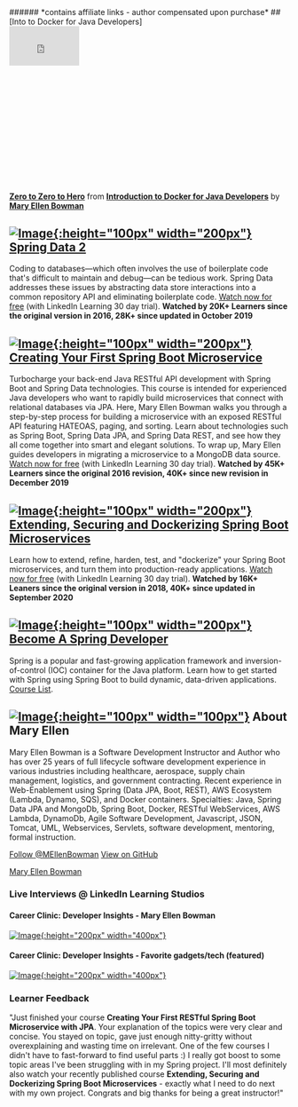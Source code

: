 <script type="text/javascript" src="https://platform.linkedin.com/badges/js/profile.js" async defer></script>
<meta name='ir-site-verification-token' value='-693129333' />
###### *contains affiliate links - author compensated upon purchase*
## [Into to Docker for Java Developers]
<div style="position:relative;height:0;padding-bottom:56.25%"><iframe width="110" height="90" src="https://www.linkedin.com/learning/embed/introduction-to-docker-for-java-developers/zero-to-zero-to-hero?autoplay=true&claim=AQF2LhPAm8pH6wAAAYE2Ew8uLDlUh7hLyXj6hsNNtdCmj1xrFoDmSWfC49I1fO46-A3aRF2iG9_Uee1oHamGLDfdL-gPOyINj6SWOrofr4k7RwCdy6FVWd1QwCWAvfZXOn8YY4G-WGNxgyqvOYFhz5wsBdnOJ0p1Da9xyr_74spQDVtAlxsLJgFX-a61HK_G_Hri7e7WtPAdxMtjug50VNmPChbIWbzqx4mMaTc8zAQfBglQMY2b5ZO5aMnog85S2q-icTFHovwc86MyIAV4zDvXahEy8qjB-X1__YGP_dYOT5uYoJ01eGs24uht6KNYkv4sMNP_j76bbrrRcbbc2OL69ikWbytXHFjtJTvn6LDLUquZ_hMyRZBkEMzN-GM_KKhLC5jwpTkmYGifrlUqazqYIMFx0zUCvmrgKIOEDcPjusEM7rmtbWiN1ZHcOkj3n9ZP2W9REuDp3SPRYO8vuXUrb9yrjbyQgs_Vl6eBLNT3ErAZ8BlRPmtzRbydyxq6pd-016Y-GnjLj-cvIMmBv-ifqu8id5WfyiHLegfkGtzBvMln1Bo66IjSGYNx291qrso2rU_06vOUn83s_vSF4t7tJkieWLcwgQ6Jnwnx8VNaf1chg_jafLAfMITAPcOEqQVIk6oFTq2Okt7tFJl1enikjNiIDfGCv-DKKCoG5H554boJgDcrWOeJjRJDS0xaccYrKfHY8Pc8UAzcZl6hkHPE01jkOn59zAewjNg9liLHqT9Kj4ghyUXTYgtQss_WO_jlSfqooyUY36MsYyveL79bIehEsIuXLghIxW-LP42nfWofN8IhQVrpooi6qfqxtWFaT4OXb1Dm3l7X-O7vx5khRAYPPi0ZYndfm3bquSuS2IKVM_zfvMvIwyZvQAGNBaHcm-4CRK4Erp5vShkWnUpeu3ipAzjTQVfOSRDS86srKfuur6kPu5MkFL2eJTMtfviUAOMT8UfakuRkS3UQnlwCRXbgUKO-6sKBPNOtMefPH-khkWGt4dxmjHI_0jWyRmsfF8tHZdRZTiBnoPlKWb1XCAeEfkxg0o06ItS2g49XAuipON37Ps6tgH-XAR5-TqbUZX0v4cCu3fOg1qxAILPik47amySPEza3f_Y8FD3s3VQU_dda-OyFA6aXtAWvnxSOGF28pIachEv8QKXELS0&lipi=urn%3Ali%3Apage%3Ad_learning_content%3BLdEUy9gfQYSchjlW53Zykg%3D%3D&licu" mozallowfullscreen="true" webkitallowfullscreen="true" allowfullscreen="true" frameborder="0" style="position:absolute;width:25%;height:25%;left:0"></iframe></div><p><strong><a href="https://www.linkedin.com/learning/introduction-to-docker-for-java-developers/zero-to-zero-to-hero?trk=embed_lil">Zero to Zero to Hero</a></strong> from <strong><a href="https://www.linkedin.com/learning/introduction-to-docker-for-java-developers?trk=embed_lil">Introduction to Docker for Java Developers</a></strong> by <strong><a href="https://www.linkedin.com/learning/instructors/mary-ellen-bowman?trk=embed_lil">Mary Ellen Bowman</a></strong></p>

## [![Image](SpringData.png){:height="100px" width="200px"}   Spring Data 2](https://linkedin-learning.pxf.io/kGoYL)
Coding to databases—which often involves the use of boilerplate code that's difficult to maintain and debug—can be tedious work. Spring Data addresses these issues by abstracting data store interactions into a common repository API and eliminating boilerplate code. [Watch now for free](https://linkedin-learning.pxf.io/kGoYL) (with LinkedIn Learning 30 day trial).
**Watched by 20K+ Learners since the original version in 2016, 28K+ since updated in October 2019**

## [![Image](creating2019.png){:height="100px" width="200px"}    Creating Your First Spring Boot Microservice](http://linkedin-learning.pxf.io/KL5qy)
Turbocharge your back-end Java RESTful API development with Spring Boot and Spring Data technologies. This course is intended for experienced Java developers who want to rapidly build microservices that connect with relational databases via JPA. Here, Mary Ellen Bowman walks you through a step-by-step process for building a microservice with an exposed RESTful API featuring HATEOAS, paging, and sorting. Learn about technologies such as Spring Boot, Spring Data JPA, and Spring Data REST, and see how they all come together into smart and elegant solutions. To wrap up, Mary Ellen guides developers in migrating a microservice to a MongoDB data source. [Watch now for free](http://linkedin-learning.pxf.io/KL5qy) (with LinkedIn Learning 30 day trial).
**Watched by 45K+ Learners since the original 2016 revision, 40K+ since new revision in December 2019**

## [![Image](extending.png){:height="100px" width="200px"}   Extending, Securing and Dockerizing Spring Boot Microservices ](http://linkedin-learning.pxf.io/3aGqA)
Learn how to extend, refine, harden, test, and "dockerize" your Spring Boot microservices, and turn them into production-ready applications. [Watch now for free](http://linkedin-learning.pxf.io/3aGqA) (with LinkedIn Learning 30 day trial).
**Watched by 16K+ Leaners since the original version in 2018, 40K+ since updated in September 2020**

## [![Image](LearningPath.png){:height="100px" width="200px"} Become A Spring Developer](http://linkedin-learning.pxf.io/1kmKB)
Spring is a popular and fast-growing application framework and inversion-of-control (IOC) container for the Java platform. Learn how to get started with Spring using Spring Boot to build dynamic, data-driven applications. [Course List](http://linkedin-learning.pxf.io/1kmKB).
## [![Image](action.png){:height="100px" width="100px"}](http://maryellenteaches.github.io/action.png)   About Mary Ellen 
Mary Ellen Bowman is a Software Development Instructor and Author who has over 25 years of full lifecycle software development experience in various industries including healthcare, aerospace, supply chain management, logistics, and government contracting. Recent experience in Web-Enablement using Spring (Data JPA, Boot, REST), AWS Ecosystem (Lambda, Dynamo, SQS), and Docker containers.
Specialties: Java, Spring Data JPA and MongoDb, Spring Boot, Docker, RESTful WebServices, AWS Lambda, DynamoDb, Agile Software Development, Javascript, JSON, Tomcat, UML, Webservices, Servlets, software development, mentoring, formal instruction. 

<a href="https://twitter.com/MEllenBowman?ref_src=twsrc%5Etfw" class="twitter-follow-button" data-show-count="false">Follow @MEllenBowman</a><script async src="https://platform.twitter.com/widgets.js" charset="utf-8"></script> <a href="https://github.com/maryellenteaches" class="btn">View on GitHub</a>

<div class="LI-profile-badge"  data-version="v1" data-size="large" data-locale="en_US" data-type="horizontal" data-theme="dark" data-vanity="mebowman"><a class="LI-simple-link" href='http://www.linkedin.com/in/mebowman?trk=profile-badge'>Mary Ellen Bowman</a></div>


### Live Interviews @ LinkedIn Learning Studios

#### Career Clinic: Developer Insights - Mary Ellen Bowman

[![Image](interview.png){:height="200px" width="400px"}](http://linkedin-learning.pxf.io/MV9vN)

#### Career Clinic: Developer Insights - Favorite gadgets/tech (featured)

[![Image](gadgets.png){:height="200px" width="400px"}](http://linkedin-learning.pxf.io/QX5Zo)

### Learner Feedback
"Just finished your course **Creating Your First RESTful Spring Boot Microservice with JPA**. Your explanation of the topics were very clear and concise. You stayed on topic, gave just enough nitty-gritty without overexplaining and wasting time on irrelevant. One of the few courses I didn't have to fast-forward to find useful parts :) I really got boost to some topic areas I've been struggling with in my Spring project. I'll most definitely also watch your recently published course **Extending, Securing and Dockerizing Spring Boot Microservices** - exactly what I need to do next with my own project.
Congrats and big thanks for being a great instructor!"

